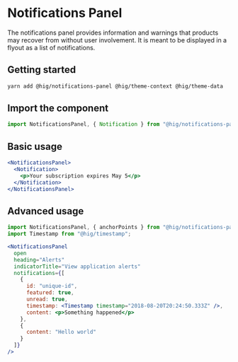 # Notifications Panel

The notifications panel provides information and warnings that products may recover from without user involvement. It is meant to be displayed in a flyout as a list of notifications. 

## Getting started

```bash
yarn add @hig/notifications-panel @hig/theme-context @hig/theme-data
```

## Import the component

```js
import NotificationsPanel, { Notification } from "@hig/notifications-panel";
```

## Basic usage

```jsx
<NotificationsPanel>
  <Notification>
    <p>Your subscription expires May 5</p>
  </Notification>
</NotificationsPanel>
```

## Advanced usage

```jsx
import NotificationsPanel, { anchorPoints } from "@hig/notifications-panel";
import Timestamp from "@hig/timestamp";

<NotificationsPanel
  open
  heading="Alerts"
  indicatorTitle="View application alerts"
  notifications={[
    {
      id: "unique-id",
      featured: true,
      unread: true,
      timestamp: <Timestamp timestamp="2018-08-20T20:24:50.333Z" />,
      content: <p>Something happened</p>
    },
    {
      content: "Hello world"
    }
  ]}
/>
```
